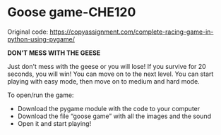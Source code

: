 # Goose game-CHE120

Original code: https://copyassignment.com/complete-racing-game-in-python-using-pygame/


**DON'T MESS WITH THE GEESE**

Just don't mess with the geese or you will lose! If you survive for 20 seconds, you will win! You can move on to the next level.
You can start playing with easy mode, then move on to medium and hard mode. 

To open/run the game: 
- Download the pygame module with the code to your computer
- Download the file “goose game” with all the images and the  sound
- Open it and start playing!
